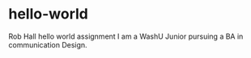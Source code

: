 # hello-world
Rob Hall hello world assignment
I am a WashU Junior pursuing a BA in communication Design.
